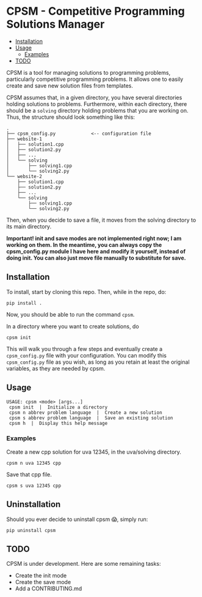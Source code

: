 # CPSM - Competitive Programming Solutions Manager

<!-- toc -->

- [Installation](#installation)
- [Usage](#usage)
  - [Examples](#examples)
- [TODO](#todo)

<!-- tocstop -->

CPSM is a tool for managing solutions to programming problems, particularly
competitive programming problems. It allows one to easily create and save new
solution files from templates.

CPSM assumes that, in a given directory, you have several directories holding
solutions to problems. Furthermore, within each directory, there should be a
`solving` directory holding problems that you are working on. Thus, the
structure should look something like this:

```
.
├── cpsm_config.py             <-- configuration file
├── website-1
│   ├── solution1.cpp
│   ├── solution2.py
│   ├── ...
│   └── solving
│       ├── solving1.cpp
│       └── solving2.py
└── website-2
    ├── solution1.cpp
    ├── solution2.py
    ├── ...
    └── solving
        ├── solving1.cpp
        └── solving2.py
```

Then, when you decide to save a file, it moves from the solving directory to its
main directory.

**Important! init and save modes are not implemented right now; I am working on
them. In the meantime, you can always copy the cpsm_config.py module I have here
and modify it yourself, instead of doing init. You can also just move file
manually to substitute for save.**

## Installation

To install, start by cloning this repo. Then, while in the repo, do:

```
pip install .
```

Now, you should be able to run the command `cpsm`.

In a directory where you want to create solutions, do

```
cpsm init
```

This will walk you through a few steps and eventually create a `cpsm_config.py`
file with your configuration. You can modify this `cpsm_config.py` file as you
wish, as long as you retain at least the original variables, as they are needed
by cpsm.

## Usage

```
USAGE: cpsm <mode> [args...]
 cpsm init  |  Initialize a directory
 cpsm n abbrev problem language  |  Create a new solution
 cpsm s abbrev problem language  |  Save an existing solution
 cpsm h  |  Display this help message
```

### Examples

Create a new cpp solution for uva 12345, in the uva/solving directory.

```
cpsm n uva 12345 cpp
```

Save that cpp file.

```
cpsm s uva 12345 cpp
```

## Uninstallation

Should you ever decide to uninstall cpsm :scream:, simply run:
```
pip uninstall cpsm
```

## TODO

CPSM is under development. Here are some remaining tasks:

- Create the init mode
- Create the save mode
- Add a CONTRIBUTING.md
